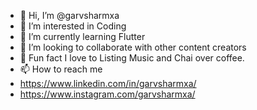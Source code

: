 - 👋 Hi, I’m @garvsharmxa
- 👀 I’m interested in Coding
- 🌱 I’m currently learning Flutter
- 💞️ I’m looking to collaborate with other content creators
- 🥳 Fun fact I love to Listing Music and Chai over coffee.
- 📫 How to reach me 
- https://www.linkedin.com/in/garvsharmxa/
- https://www.instagram.com/garvsharmxa/
